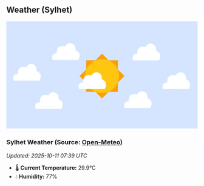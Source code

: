 ## Weather (Sylhet)
![](/weather.webp)
<!-- WEATHER-START -->
### Sylhet Weather (Source: [Open-Meteo](https://open-meteo.com))
_Updated: 2025-10-11 07:39 UTC_
* 🌡️ **Current Temperature:** 29.9°C
* 💧 **Humidity:** 77%
<!-- WEATHER-END -->


























































































































